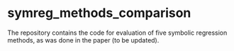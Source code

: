# symreg_methods_comparison

The repository contains the code for evaluation of five symbolic regression methods, as was done in the paper (to be updated).
